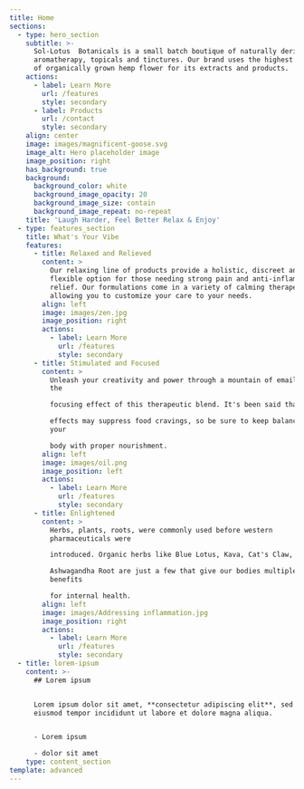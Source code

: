 ```yaml
---
title: Home
sections:
  - type: hero_section
    subtitle: >-
      Sol-Lotus  Botanicals is a small batch boutique of naturally derived
      aromatherapy, topicals and tinctures. Our brand uses the highest quality
      of organically grown hemp flower for its extracts and products.
    actions:
      - label: Learn More
        url: /features
        style: secondary
      - label: Products
        url: /contact
        style: secondary
    align: center
    image: images/magnificent-goose.svg
    image_alt: Hero placeholder image
    image_position: right
    has_background: true
    background:
      background_color: white
      background_image_opacity: 20
      background_image_size: contain
      background_image_repeat: no-repeat
    title: 'Laugh Harder, Feel Better Relax & Enjoy'
  - type: features_section
    title: What's Your Vibe
    features:
      - title: Relaxed and Relieved
        content: >
          Our relaxing line of products provide a holistic, discreet and
          flexible option for those needing strong pain and anti-inflammatory
          relief. Our formulations come in a variety of calming therapeutics,
          allowing you to customize your care to your needs.
        align: left
        image: images/zen.jpg
        image_position: right
        actions:
          - label: Learn More
            url: /features
            style: secondary
      - title: Stimulated and Focused
        content: >
          Unleash your creativity and power through a mountain of emails with
          the 

          focusing effect of this therapeutic blend. It's been said that the 

          effects may suppress food cravings, so be sure to keep balance in
          your 

          body with proper nourishment.
        align: left
        image: images/oil.png
        image_position: left
        actions:
          - label: Learn More
            url: /features
            style: secondary
      - title: Enlightened
        content: >
          Herbs, plants, roots, were commonly used before western
          pharmaceuticals were 

          introduced. Organic herbs like Blue Lotus, Kava, Cat's Claw, and 

          Ashwagandha Root are just a few that give our bodies multiple
          benefits 

          for internal health.
        align: left
        image: images/Addressing inflammation.jpg
        image_position: right
        actions:
          - label: Learn More
            url: /features
            style: secondary
  - title: lorem-ipsum
    content: >-
      ## Lorem ipsum


      Lorem ipsum dolor sit amet, **consectetur adipiscing elit**, sed do
      eiusmod tempor incididunt ut labore et dolore magna aliqua.


      - Lorem ipsum

      - dolor sit amet
    type: content_section
template: advanced
---
```

